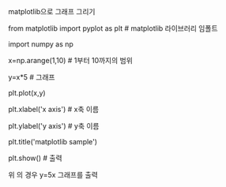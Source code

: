 


matplotlib으로 그래프 그리기

from matplotlib import pyplot as plt    # matplotlib 라이브러리 임폴트


import numpy as np

x=np.arange(1,10)  # 1부터 10까지의 범위

y=x*5   # 그래프

plt.plot(x,y)

plt.xlabel('x axis')  # x축 이름

plt.ylabel('y axis')  # y축 이름

plt.title('matplotlib sample')

plt.show() # 출력



위 의 경우 y=5x  그래프를 출력 
